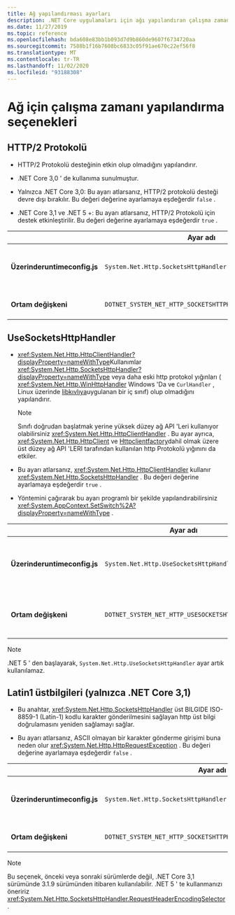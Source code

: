 ```yaml
---
title: Ağ yapılandırması ayarları
description: .NET Core uygulamaları için ağı yapılandıran çalışma zamanı ayarları hakkında bilgi edinin.
ms.date: 11/27/2019
ms.topic: reference
ms.openlocfilehash: bda608e83bb1b093d7d9b860de9607f6734720aa
ms.sourcegitcommit: 7588b1f16b7608bc6833c05f91ae670c22ef56f8
ms.translationtype: MT
ms.contentlocale: tr-TR
ms.lasthandoff: 11/02/2020
ms.locfileid: "93188308"
---
```

# <a name="run-time-configuration-options-for-networking"></a>Ağ için çalışma zamanı yapılandırma seçenekleri

## <a name="http2-protocol"></a>HTTP/2 Protokolü

- HTTP/2 Protokolü desteğinin etkin olup olmadığını yapılandırır.

- .NET Core 3,0 ' de kullanıma sunulmuştur.

- Yalnızca .NET Core 3,0: Bu ayarı atlarsanız, HTTP/2 protokolü desteği devre dışı bırakılır. Bu değeri değerine ayarlamaya eşdeğerdir `false` .

- .NET Core 3,1 ve .NET 5 +: Bu ayarı atlarsanız, HTTP/2 Protokolü için destek etkinleştirilir. Bu değeri değerine ayarlamaya eşdeğerdir `true` .

| | Ayar adı | Değerler |
| - | - | - |
| **Üzerinderuntimeconfig.js** | `System.Net.Http.SocketsHttpHandler.Http2Support` | `false` -devre dışı<br/>`true` -etkin |
| **Ortam değişkeni** | `DOTNET_SYSTEM_NET_HTTP_SOCKETSHTTPHANDLER_HTTP2SUPPORT` | `0` -devre dışı<br/>`1` -etkin |

## <a name="usesocketshttphandler"></a>UseSocketsHttpHandler

- <xref:System.Net.Http.HttpClientHandler?displayProperty=nameWithType>Kullanımlar <xref:System.Net.Http.SocketsHttpHandler?displayProperty=nameWithType> veya daha eski http protokol yığınları ( <xref:System.Net.Http.WinHttpHandler> Windows 'Da ve `CurlHandler` , Linux üzerinde [libkıvlıya](https://curl.haxx.se/libcurl/)uygulanan bir iç sınıf) olup olmadığını yapılandırır.

  > [!NOTE]
  > Sınıfı doğrudan başlatmak yerine yüksek düzey ağ API 'Leri kullanıyor olabilirsiniz <xref:System.Net.Http.HttpClientHandler> . Bu ayar ayrıca, <xref:System.Net.Http.HttpClient> ve [Httpclientfactory](/previous-versions/aspnet/hh995280(v=vs.118))dahil olmak üzere üst düzey ağ API 'LERI tarafından kullanılan http Protokolü yığınını da etkiler.

- Bu ayarı atlarsanız, <xref:System.Net.Http.HttpClientHandler> kullanır <xref:System.Net.Http.SocketsHttpHandler> . Bu değeri değerine ayarlamaya eşdeğerdir `true` .

- Yöntemini çağırarak bu ayarı programlı bir şekilde yapılandırabilirsiniz <xref:System.AppContext.SetSwitch%2A?displayProperty=nameWithType> .

| | Ayar adı | Değerler |
| - | - | - |
| **Üzerinderuntimeconfig.js** | `System.Net.Http.UseSocketsHttpHandler` | `true` -öğesinin kullanımını etkinleştirilir <xref:System.Net.Http.SocketsHttpHandler><br/>`false` - <xref:System.Net.Http.WinHttpHandler> Linux üzerinde Windows veya [libkıvrımlı](https://curl.haxx.se/libcurl/) kullanımını mümkün |
| **Ortam değişkeni** | `DOTNET_SYSTEM_NET_HTTP_USESOCKETSHTTPHANDLER` | `1` -öğesinin kullanımını etkinleştirilir <xref:System.Net.Http.SocketsHttpHandler><br/>`0` - <xref:System.Net.Http.WinHttpHandler> Linux üzerinde Windows veya [libkıvrımlı](https://curl.haxx.se/libcurl/) kullanımını mümkün |

> [!NOTE]
> .NET 5 ' den başlayarak, `System.Net.Http.UseSocketsHttpHandler` ayar artık kullanılamaz.

## <a name="latin1-headers-net-core-31-only"></a>Latin1 üstbilgileri (yalnızca .NET Core 3,1)

- Bu anahtar, <xref:System.Net.Http.SocketsHttpHandler> üst BILGIDE ISO-8859-1 (Latin-1) kodlu karakter gönderilmesini sağlayan http üst bilgi doğrulamasını yeniden sağlamayı sağlar.

- Bu ayarı atlarsanız, ASCII olmayan bir karakter gönderme girişimi buna neden olur <xref:System.Net.Http.HttpRequestException> . Bu değeri değerine ayarlamaya eşdeğerdir `false` .

| | Ayar adı | Değerler |
| - | - | - |
| **Üzerinderuntimeconfig.js** | `System.Net.Http.SocketsHttpHandler.AllowLatin1Headers` | `false` -devre dışı<br/>`true` -etkin |
| **Ortam değişkeni** | `DOTNET_SYSTEM_NET_HTTP_SOCKETSHTTPHANDLER_ALLOWLATIN1HEADERS` | `0` -devre dışı<br/>`1` -etkin |

> [!NOTE]
> Bu seçenek, önceki veya sonraki sürümlerde değil, .NET Core 3,1 sürümünde 3.1.9 sürümünden itibaren kullanılabilir. .NET 5 ' te kullanmanızı öneririz <xref:System.Net.Http.SocketsHttpHandler.RequestHeaderEncodingSelector> .
